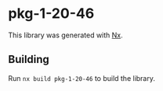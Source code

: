 # pkg-1-20-46

This library was generated with [Nx](https://nx.dev).

## Building

Run `nx build pkg-1-20-46` to build the library.
